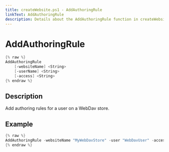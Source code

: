 ```yaml
---
title: createWebsite.ps1 - AddAuthoringRule
linkText: AddAuthoringRule
description: Details about the AddAuthoringRule function in createWebsite.ps1 helper script
---
```


# AddAuthoringRule

```PowerShell
{% raw %}
AddAuthoringRule
    [-websiteName] <String>
    [-userName] <String>
    [-access] <String>
{% endraw %}
```

## Description

Add authoring rules for a user on a WebDav store.

## Example

```PowerShell
{% raw %}
AddAuthoringRule -websiteName "MyWebDavStore" -user "WebDavUser" -access "Read"s
{% endraw %}
```
